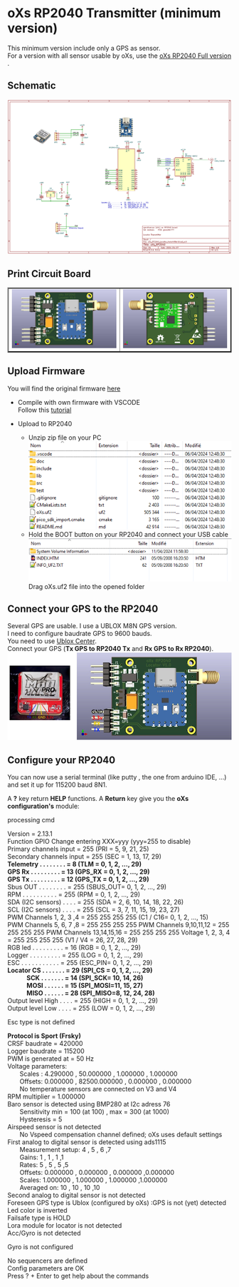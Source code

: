 # oXs RP2040 Transmitter (minimum version)  

This minimum version include only a GPS as sensor.  
For a version with all sensor usable by oXs, use the [oXs RP2040 Full version](https://github.com/pierrotm777/oXs_Locator/tree/main/oXs_RP2040_Emitter/Emitter_And_Full_Telemetry)  .  

## Schematic
![Schematic](https://github.com/pierrotm777/oXs_Locator/blob/main/oXs_RP2040_Emitter/Emitter_Minimum/oXs_RP2040_Locator_transmitter.png)    

## Print Circuit Board
  <table border="2">
  <tr>
  <td><img src="https://github.com/pierrotm777/oXs_Locator/blob/main/oXs_RP2040_Emitter/Emitter_Minimum/oXs_RP2040_Locator_transmitter_Top.jpg" border="0"/></td>
  <td><img src="https://github.com/pierrotm777/oXs_Locator/blob/main/oXs_RP2040_Emitter/Emitter_Minimum/oXs_RP2040_Locator_transmitter_Bot.jpg" border="0"/></td>
  </tr>
  </table>

## Upload Firmware
You will find the original firmware [here](https://github.com/mstrens/oXs_on_RP2040/tree/test)    
  * Compile with own firmware with VSCODE  
    Follow this [tutorial](https://github.com/mstrens/oXs_on_RP2040#----------software--------------------)    
	
  * Upload to RP2040  
    * Unzip zip file on your PC  
	![src](https://github.com/pierrotm777/oXs_Locator/blob/main/oXs_RP2040_Emitter/Emitter_Minimum/oXs_RP2040.png)    
	* Hold the BOOT button on your RP2040 and connect your USB cable  
	![src](https://github.com/pierrotm777/oXs_Locator/blob/main/oXs_RP2040_Emitter/Emitter_Minimum/RP2040_Upload.png)    
	Drag oXs.uf2 file into the opened folder  

## Connect your GPS to the RP2040
Several GPS are usable. I use a UBLOX M8N GPS version.  
I need to configure baudrate GPS to 9600 bauds.  
You need to use [Ublox Center](https://www.u-blox.com/en/product/u-center).  
Connect your GPS (**Tx GPS to RP2040 Tx** and **Rx GPS to Rx RP2040**).  
![GPS wiring](https://github.com/pierrotm777/oXs_Locator/blob/main/oXs_RP2040_Emitter/Emitter_Minimum/oXs_RP2040_Locator_transmitter_Minimum.jpg)  

## Configure your RP2040
You can now use a serial terminal (like putty , the one from arduino IDE, ...)   and set it up for 115200 baud 8N1.  

A **?** key return **HELP** functions.
A **Return** key give you the **oXs configuration's** module:

processing cmd

Version = 2.13.1  
    Function                GPIO  Change entering XXX=yyy (yyy=255 to disable)  
Primary channels input    =  255  (PRI     = 5, 9, 21, 25)  
Secondary channels input  =  255  (SEC     = 1, 13, 17, 29)  
<b>Telemetry . . . . . . . . =    8  (TLM     = 0, 1, 2, ..., 29)  
GPS Rx  . . . . . . . . . =   13  (GPS_RX  = 0, 1, 2, ..., 29)  
GPS Tx  . . . . . . . . . =   12  (GPS_TX  = 0, 1, 2, ..., 29)</b>  
Sbus OUT  . . . . . . . . =  255  (SBUS_OUT= 0, 1, 2, ..., 29)  
RPM   . . . . . . . . . . =  255  (RPM     = 0, 1, 2, ..., 29)  
SDA (I2C sensors)   . . . . =  255  (SDA     = 2, 6, 10, 14, 18, 22, 26)  
SCL (I2C sensors)   . . . . =  255  (SCL     = 3, 7, 11, 15, 19, 23, 27)  
PWM Channels 1, 2, 3 ,4   =  255  255  255  255 (C1 / C16= 0, 1, 2, ..., 15)  
PWM Channels 5, 6, 7 ,8   =  255  255  255  255
PWM Channels 9,10,11,12   =  255  255  255  255
PWM Channels 13,14,15,16  =  255  255  255  255
Voltage 1, 2, 3, 4        =  255  255  255  255 (V1 / V4 = 26, 27, 28, 29)  
RGB led . . . . . . . . . =   16  (RGB    = 0, 1, 2, ..., 29)  
Logger  . . . . . . . . . =  255  (LOG    = 0, 1, 2, ..., 29)  
ESC . . . . . . . . . . . =  255  (ESC_PIN= 0, 1, 2, ..., 29)  
<b>Locator CS  . . . . . . . =   29  (SPI_CS = 0, 1, 2, ..., 29)  
&nbsp; &nbsp; &nbsp; &nbsp; &nbsp; &nbsp; &nbsp;SCK . . . . . . . =   14  (SPI_SCK= 10, 14, 26)  
&nbsp; &nbsp; &nbsp; &nbsp; &nbsp; &nbsp; &nbsp;MOSI  . . . . . . =   15  (SPI_MOSI=11, 15, 27)  
&nbsp; &nbsp; &nbsp; &nbsp; &nbsp; &nbsp; &nbsp;MISO  . . . . . . =   28  (SPI_MISO=8, 12, 24, 28)</b>  
Output level High . . . . =  255  (HIGH = 0, 1, 2, ..., 29)  
Output level Low  . . . . =  255  (LOW  = 0, 1, 2, ..., 29)  

Esc type is not defined

**Protocol is Sport (Frsky)**  
CRSF baudrate   = 420000  
Logger baudrate = 115200  
PWM is generated at = 50 Hz  
Voltage parameters:  
&nbsp; &nbsp; &nbsp; &nbsp;Scales : 4.290000 , 50.000000 , 1.000000 , 1.000000  
&nbsp; &nbsp; &nbsp; &nbsp;Offsets: 0.000000 , 82500.000000 , 0.000000 , 0.000000  
&nbsp; &nbsp; &nbsp; &nbsp;No temperature sensors are connected on V3 and V4  
RPM multiplier = 1.000000  
Baro sensor is detected using BMP280 at I2c adress 76  
&nbsp; &nbsp; &nbsp; &nbsp;Sensitivity min = 100 (at 100)     , max = 300 (at 1000)  
&nbsp; &nbsp; &nbsp; &nbsp;Hysteresis = 5  
Airspeed sensor is not detected  
&nbsp; &nbsp; &nbsp; &nbsp;No Vspeed compensation channel defined; oXs uses default settings  
First analog to digital sensor is detected using ads1115  
&nbsp; &nbsp; &nbsp; &nbsp;Measurement setup: 4 , 5 , 6 ,7  
&nbsp; &nbsp; &nbsp; &nbsp;Gains: 1 , 1 , 1 ,1  
&nbsp; &nbsp; &nbsp; &nbsp;Rates: 5 , 5 , 5 ,5  
&nbsp; &nbsp; &nbsp; &nbsp;Offsets: 0.000000 , 0.000000 , 0.000000 ,0.000000  
&nbsp; &nbsp; &nbsp; &nbsp;Scales: 1.000000 , 1.000000 , 1.000000 ,1.000000  
&nbsp; &nbsp; &nbsp; &nbsp;Averaged on: 10 , 10 , 10 ,10  
Second analog to digital sensor is not detected  
Foreseen GPS type is Ublox (configured by oXs)   :GPS is not (yet)   detected  
Led color is inverted  
Failsafe type is HOLD  
Lora module for locator is not detected  
Acc/Gyro is not detected  

Gyro is not configured  

No sequencers are defined  
Config parameters are OK  
Press ? + Enter to get help about the commands  

